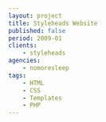 ```yaml
---
layout: project
title: Styleheads Website
published: false
period: 2009-01
clients:
    - styleheads
agencies:
    - nomoresleep
tags:
    - HTML
    - CSS
    - Templates
    - PHP
---
```

